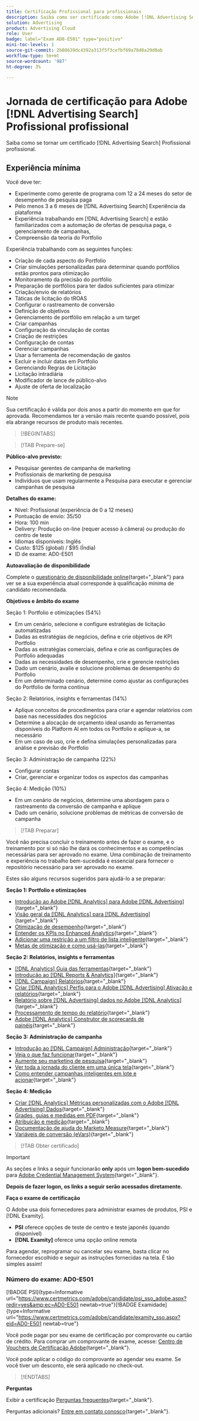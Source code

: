 ```yaml
---
title: Certificação Profissional para profissionais
description: Saiba como ser certificado como Adobe [!DNL Advertising Search] Profissional profissional.
solution: Advertising
product: Advertising Cloud
role: User
badge: label="Exam AD0-E501" type="positivo"
mini-toc-levels: 1
source-git-commit: 2b08639dc4392a313f5f3cefbf69a78d8a29d0ab
workflow-type: tm+mt
source-wordcount: '987'
ht-degree: 3%

---
```


# Jornada de certificação para Adobe [!DNL Advertising Search] Profissional profissional

Saiba como se tornar um certificado [!DNL Advertising Search] Profissional profissional.

## Experiência mínima

Você deve ter:

* Experimente como gerente de programa com 12 a 24 meses do setor de desempenho de pesquisa paga
* Pelo menos 3 a 6 meses de [!DNL Advertising Search] Experiência da plataforma
* Experiência trabalhando em [!DNL Advertising Search] e estão familiarizados com a automação de ofertas de pesquisa paga, o gerenciamento de campanhas,
* Compreensão da teoria do Portfolio

Experiência trabalhando com as seguintes funções:

* Criação de cada aspecto do Portfolio
* Criar simulações personalizadas para determinar quando portfólios estão prontos para otimização
* Monitoramento da precisão do portfólio
* Preparação de portfólios para ter dados suficientes para otimizar
* Criação/envio de relatórios
* Táticas de licitação do tROAS
* Configurar o rastreamento de conversão
* Definição de objetivos
* Gerenciamento de portfólio em relação a um target
* Criar campanhas
* Configuração da vinculação de contas
* Criação de restrições
* Configuração de contas
* Gerenciar campanhas
* Usar a ferramenta de recomendação de gastos
* Excluir e incluir datas em Portfolio
* Gerenciando Regras de Licitação
* Licitação intradiária
* Modificador de lance de público-alvo
* Ajuste de oferta de localização

>[!NOTE]
>
>Sua certificação é válida por dois anos a partir do momento em que for aprovada. Recomendamos ter a versão mais recente quando possível, pois ela abrange recursos de produto mais recentes.

>[!BEGINTABS]

>[!TAB Prepare-se]

**Público-alvo previsto:**

* Pesquisar gerentes de campanha de marketing
* Profissionais de marketing de pesquisa
* Indivíduos que usam regularmente a Pesquisa para executar e gerenciar campanhas de pesquisa

**Detalhes do exame:**

* Nível: Profissional (experiência de 0 a 12 meses)
* Pontuação de envio: 35/50
* Hora: 100 min
* Delivery: Produção on-line (requer acesso à câmera) ou produção do centro de teste
* Idiomas disponíveis: Inglês
* Custo: $125 (global) / $95 (Índia)
* ID de exame: AD0-E501

**Autoavaliação de disponibilidade**

Complete o [questionário de disponibilidade online](https://scorpion.caveon.com/launchpad/ad-q-e407-readiness-questionnaire-for-adobe-target-architect-master-exam-copy-2yfz3t/ad-q-e501-readiness-questionnaire-for-adobe-advertising-cloud-search-business-practitioner-professional-exam){target="_blank"} para ver se a sua experiência atual corresponde à qualificação mínima de candidato recomendada.

**Objetivos e âmbito do exame**

Seção 1: Portfolio e otimizações (54%)

* Em um cenário, selecione e configure estratégias de licitação automatizadas
* Dadas as estratégias de negócios, defina e crie objetivos de KPI Portfolio
* Dadas as estratégias comerciais, defina e crie as configurações de Portfolio adequadas
* Dadas as necessidades de desempenho, crie e gerencie restrições
* Dado um cenário, avalie e solucione problemas de desempenho do Portfolio
* Em um determinado cenário, determine como ajustar as configurações do Portfolio de forma contínua

Seção 2: Relatórios, insights e ferramentas (14%)

* Aplique conceitos de procedimentos para criar e agendar relatórios com base nas necessidades dos negócios
* Determine a alocação de orçamento ideal usando as ferramentas disponíveis do Platform AI em todos os Portfolio e aplique-a, se necessário
* Em um caso de uso, crie e defina simulações personalizadas para análise e previsão de Portfolio

Seção 3: Administração de campanha (22%)

* Configurar contas
* Criar, gerenciar e organizar todos os aspectos das campanhas

Seção 4: Medição (10%)

* Em um cenário de negócios, determine uma abordagem para o rastreamento da conversão de campanha e aplique
* Dado um cenário, solucione problemas de métricas de conversão de campanha

>[!TAB Preparar]

Você não precisa concluir o treinamento antes de fazer o exame, e o treinamento por si só não lhe dará os conhecimentos e as competências necessárias para ser aprovado no exame. Uma combinação de treinamento e experiência no trabalho bem-sucedida é essencial para fornecer o repositório necessário para ser aprovado no exame.

Estes são alguns recursos sugeridos para ajudá-lo a se preparar:

**Seção 1: Portfolio e otimizações**

* [Introdução ao Adobe [!DNL Analytics] para Adobe [!DNL Advertising]](https://experienceleague.adobe.com/docs/advertising-cloud-learn/tutorials/analytics/intro-a4adc.html?lang=en){target="_blank"}
* [Visão geral da [!DNL Analytics] para [!DNL Advertising]](https://experienceleague.adobe.com/docs/advertising-cloud/integrations/analytics/overview.html?lang=en){target="_blank"}
* [Otimização de desempenho](https://business.adobe.com/in/products/advertising/performance-optimization.html){target="_blank"}
* [Entender os KPIs no Enhanced Analytics](https://experienceleague.adobe.com/docs/workfront-learn/tutorials-workfront/reporting/enhanced-analytics/10-kpis-overview.html){target="_blank"}
* [Adicionar uma restrição a um filtro de lista inteligente](https://experienceleague.adobe.com/docs/marketo/using/product-docs/core-marketo-concepts/smart-lists-and-static-lists/using-smart-lists/add-a-constraint-to-a-smart-list-filter.html?lang=en){target="_blank"}
* [Metas de otimização e como usá-las](https://experienceleague.adobe.com/docs/advertising-cloud/dsp/optimization/optimization-goals.html?lang=en){target="_blank"}

**Seção 2: Relatórios, insights e ferramentas**

* [[!DNL Analytics] Guia das ferramentas](https://experienceleague.adobe.com/docs/analytics/analyze/home.html?lang=pt-BR){target="_blank"}
* [Introdução ao [!DNL Reports & Analytics]](https://experienceleague.adobe.com/docs/analytics/analyze/reports-analytics/getting-started.html?lang=en){target="_blank"}
* [[!DNL Campaign] Relatórios](https://business.adobe.com/in/products/campaign/campaign-reporting.html){target="_blank"}
* [Criar [!DNL Analytics] Perfis para o Adobe [!DNL Advertising] Ativação e relatórios](https://experienceleague.adobe.com/docs/advertising-cloud-learn/tutorials/analytics/analytics-profiles-a4adc.html?lang=en){target="_blank"}
* [Relatório sobre [!DNL Advertising] dados no Adobe [!DNL Analytics]](https://experienceleague.adobe.com/docs/analytics/integration/advertising-analytics/advertising-analytics-workflow/aa-report-ad-data-an.html?lang=en){target="_blank"}
* [Processamento de tempo do relatório](https://experienceleague.adobe.com/docs/analytics/components/virtual-report-suites/vrs-report-time-processing.html?lang=pt-BR){target="_blank"}
* [Adobe [!DNL Analytics] Construtor de scorecards de painéis](https://experienceleague.adobe.com/docs/analytics-learn/tutorials/additional-tools/analytics-dashboards/adobe-analytics-dashboards-scorecard-builder.html?lang=en){target="_blank"}

**Seção 3: Administração de campanha**

* [Introdução ao [!DNL Campaign] Administração](https://experienceleague.adobe.com/docs/campaign-standard/using/administrating/get-started-campaign-administration.html?lang=en){target="_blank"}
* [Veja o que faz funcionar](https://business.adobe.com/in/products/campaign/campaign-management.html){target="_blank"}
* [Aumente seu marketing de pesquisa](https://www.adobe.com/content/dam/www/us/en/avstg/search-marketing-management/pdfs/Adobe_Advertising_Cloud_Search_Marketing_Tips_and_Tricks_Sheet.pdf){target="_blank"}
* [Ver toda a jornada do cliente em uma única tela](https://business.adobe.com/in/products/campaign/adobe-campaign.html){target="_blank"}
* [Como entender campanhas inteligentes em lote e acionar](https://experienceleague.adobe.com/docs/marketo/using/product-docs/core-marketo-concepts/smart-campaigns/creating-a-smart-campaign/understanding-batch-and-trigger-smart-campaigns.html?lang=en){target="_blank"}

**Seção 4: Medição**

* [Criar [!DNL Analytics] Métricas personalizadas com o Adobe [!DNL Advertising] Dados](https://experienceleague.adobe.com/docs/advertising-cloud-learn/tutorials/analytics/analytics-custom-metrics-a4adc.html?lang=en){target="_blank"}
* [Grades, guias e medidas em PDF](https://helpx.adobe.com/in/acrobat/using/grids-guides-measurements-pdfs.html){target="_blank"}
* [Atribuição e medição](https://business.adobe.com/in/products/advertising/attribution-measurement.html){target="_blank"}
* [Documentação de ajuda do Marketo Measure](https://experienceleague.adobe.com/docs/marketo-measure/using/home.html?lang=en){target="_blank"}
* [Variáveis de conversão (eVars)](https://experienceleague.adobe.com/docs/analytics/admin/admin-tools/manage-report-suites/edit-report-suite/conversion-variables/conversion-var-admin.html?lang=en){target="_blank"}

>[!TAB Obter certificado]

>[!IMPORTANT]
>
>As seções e links a seguir funcionarão **only**  após um **logon bem-sucedido** para [Adobe Credential Management System](http://www.certmetrics.com/adobe){target="_blank"}.

**Depois de fazer logon, os links a seguir serão acessados diretamente.**

**Faça o exame de certificação**

O Adobe usa dois fornecedores para administrar exames de produtos, PSI e [!DNL Examity].

* **PSI** oferece opções de teste de centro e teste japonês (quando disponível)
* **[!DNL Examity]** oferece uma opção online remota

Para agendar, reprogramar ou cancelar seu exame, basta clicar no fornecedor escolhido e seguir as instruções fornecidas na tela. É tão simples assim!

### Número do exame: AD0-E501

[!BADGE PSI]{type=Informative url="https://www.certmetrics.com/adobe/candidate/psi_sso_adobe.aspx?redir=yes&amp;ec=AD0-E501 newtab=true"}[!BADGE Examidade]{type=Informative url="https://www.certmetrics.com/adobe/candidate/examity_sso.aspx?eid=AD0-E501 newtab=true"}

Você pode pagar por seu exame de certificação por comprovante ou cartão de crédito. Para comprar um comprovante de exame, acesse: [Centro de Vouchers de Certificação Adobe](https://market.xvoucher.com/adobe/global){target="_blank"}.

Você pode aplicar o código do comprovante ao agendar seu exame. Se você tiver um desconto, ele será aplicado no check-out.

>[!ENDTABS]

**Perguntas**

Exibir a certificação [Perguntas frequentes](https://experienceleague.adobe.com/docs/certification/certification/faq.html?lang=en){target="_blank"}.

Perguntas adicionais? [Entre em contato conosco](mailto:certif@adobe.com){target="_blank"}.
